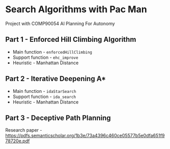 # Search Algorithms with Pac Man

Project with COMP90054 AI Planning For Autonomy

## Part 1 - Enforced Hill Climbing Algorithm

* Main function - `enforcedHillClimbing`
* Support function - `ehc_improve`
* Heuristic - Manhattan Distance

## Part 2 - Iterative Deepening A*

* Main function - `idaStarSearch`
* Support function - `ida_search`
* Heuristic - Manhattan Distance

## Part 3 - Deceptive Path Planning

Research paper - https://pdfs.semanticscholar.org/1b3e/73a4396c460ce05577b5e0dfa651f978720e.pdf